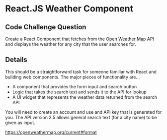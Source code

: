 # React.JS Weather Component

## Code Challenge Question 
Create a React Component that fetches from the [Open Weather Map API](https://openweathermap.org/api) and displays the weather for any city that the user searches for.

## Details
This should be a straightforward task for someone familiar with React and building web components.  The major pieces of functionality are...
* A component that provides the form input and search button
* Logic that takes the search text and sends it to the API for lookup
* A UI widget that represents the weather data returned from the search API

You will need to create an account and use and API key that is generated for you. The API version 2.5 allows general search text (for a city name) to be given as input.

https://openweathermap.org/current#format
